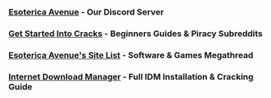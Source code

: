 ### [Esoterica Avenue](https://discord.gg/enMG8bXUbn) - Our Discord Server
### [Get Started Into Cracks](getstartedintocracks.md) - Beginners Guides & Piracy Subreddits
### [Esoterica Avenue's Site List](sitelist.md) - Software & Games Megathread
### [Internet Download Manager](idm.md) - Full IDM Installation & Cracking Guide
